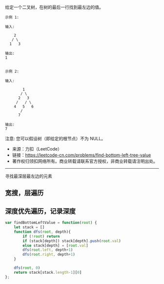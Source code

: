 给定一个二叉树，在树的最后一行找到最左边的值。


```case
示例 1:

输入:

    2
   / \
  1   3

输出:
1
 

示例 2:

输入:

        1
       / \
      2   3
     /   / \
    4   5   6
       /
      7

输出:
7
```

注意: 您可以假设树（即给定的根节点）不为 NULL。

- 来源：力扣（LeetCode）
- 链接：https://leetcode-cn.com/problems/find-bottom-left-tree-value
- 著作权归领扣网络所有。商业转载请联系官方授权，非商业转载请注明出处。

---

寻找最深层最左边的元素

## 宽搜，层遍历



## 深度优先遍历，记录深度

```javascript
var findBottomLeftValue = function(root) {
    let stack = []
    function dfs(root, depth){
        if (!root) return
        if (stack[depth]) stack[depth].push(root.val)
        else stack[depth] = [root.val]
        dfs(root.left, depth+1)
        dfs(root.right, depth+1)
    }

    dfs(root, 0)
    return stack[stack.length-1][0]
};
```
